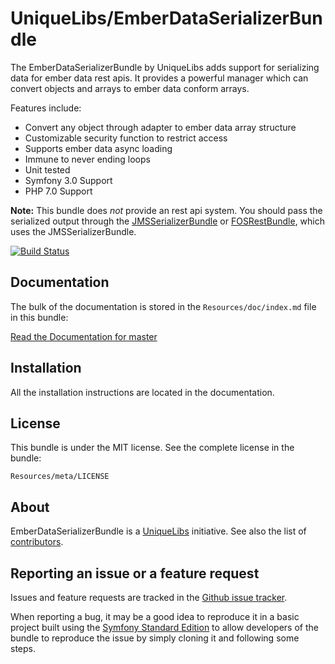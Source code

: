 UniqueLibs/EmberDataSerializerBundle
=============

The EmberDataSerializerBundle by UniqueLibs adds support for serializing data for ember data rest apis.
It provides a powerful manager which can convert objects and arrays to ember data conform arrays.

Features include:

- Convert any object through adapter to ember data array structure
- Customizable security function to restrict access
- Supports ember data async loading
- Immune to never ending loops
- Unit tested
- Symfony 3.0 Support
- PHP 7.0 Support

**Note:** This bundle does *not* provide an rest api system.
You should pass the serialized output through the [JMSSerializerBundle](http://jmsyst.com/bundles/JMSSerializerBundle) or [FOSRestBundle](http://symfony.com/doc/current/bundles/FOSRestBundle/index.html), which uses the JMSSerializerBundle.

[![Build Status](https://api.travis-ci.org/UniqueLibs/ember-data-serializer-bundle.png?branch=master)](https://travis-ci.org/UniqueLibs/ember-data-serializer-bundle)

Documentation
-------------

The bulk of the documentation is stored in the `Resources/doc/index.md`
file in this bundle:

[Read the Documentation for master](https://github.com/UniqueLibs/ember-data-serializer-bundle/blob/master/Resources/doc/index.md)

Installation
------------

All the installation instructions are located in the documentation.

License
-------

This bundle is under the MIT license. See the complete license in the bundle:

    Resources/meta/LICENSE

About
-----

EmberDataSerializerBundle is a [UniqueLibs](https://github.com/UniqueLibs) initiative.
See also the list of [contributors](https://github.com/UniqueLibs/ember-data-serializer-bundle/contributors).

Reporting an issue or a feature request
---------------------------------------

Issues and feature requests are tracked in the [Github issue tracker](https://github.com/UniqueLibs/ember-data-serializer-bundle/issues).

When reporting a bug, it may be a good idea to reproduce it in a basic project
built using the [Symfony Standard Edition](https://github.com/symfony/symfony-standard)
to allow developers of the bundle to reproduce the issue by simply cloning it
and following some steps.